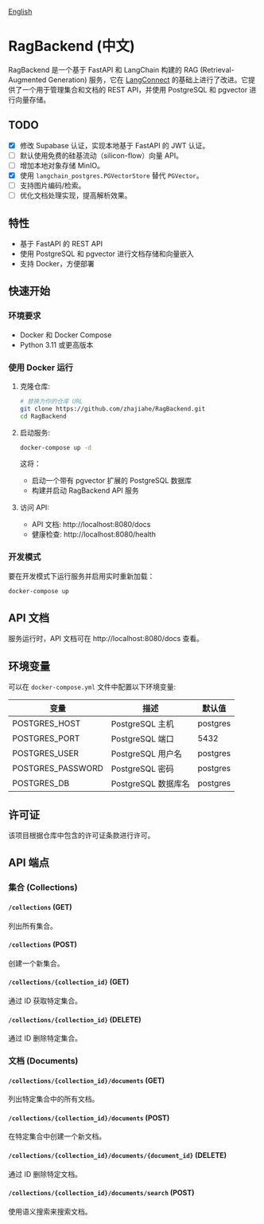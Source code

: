 [English](./README.md)

# RagBackend (中文)

RagBackend 是一个基于 FastAPI 和 LangChain 构建的 RAG (Retrieval-Augmented Generation) 服务，它在 [LangConnect](https://github.com/langchain-ai/langconnect) 的基础上进行了改进。它提供了一个用于管理集合和文档的 REST API，并使用 PostgreSQL 和 pgvector 进行向量存储。

## TODO

- [x] 修改 Supabase 认证，实现本地基于 FastAPI 的 JWT 认证。
- [ ] 默认使用免费的硅基流动（silicon-flow）向量 API。
- [ ] 增加本地对象存储 MinIO。
- [x] 使用 `langchain_postgres.PGVectorStore` 替代 `PGVector`。
- [ ] 支持图片编码/检索。
- [ ] 优化文档处理实现，提高解析效果。

## 特性

- 基于 FastAPI 的 REST API
- 使用 PostgreSQL 和 pgvector 进行文档存储和向量嵌入
- 支持 Docker，方便部署

## 快速开始

### 环境要求

- Docker 和 Docker Compose
- Python 3.11 或更高版本

### 使用 Docker 运行

1. 克隆仓库:
   ```bash
   # 替换为你的仓库 URL
   git clone https://github.com/zhajiahe/RagBackend.git
   cd RagBackend
   ```

2. 启动服务:
   ```bash
   docker-compose up -d
   ```

   这将：
   - 启动一个带有 pgvector 扩展的 PostgreSQL 数据库
   - 构建并启动 RagBackend API 服务

3. 访问 API:
   - API 文档: http://localhost:8080/docs
   - 健康检查: http://localhost:8080/health

### 开发模式

要在开发模式下运行服务并启用实时重新加载：

```bash
docker-compose up
```

## API 文档

服务运行时，API 文档可在 http://localhost:8080/docs 查看。

## 环境变量

可以在 `docker-compose.yml` 文件中配置以下环境变量:

| 变量 | 描述 | 默认值 |
|----------|-------------|---------|
| POSTGRES_HOST | PostgreSQL 主机 | postgres |
| POSTGRES_PORT | PostgreSQL 端口 | 5432 |
| POSTGRES_USER | PostgreSQL 用户名 | postgres |
| POSTGRES_PASSWORD | PostgreSQL 密码 | postgres |
| POSTGRES_DB | PostgreSQL 数据库名 | postgres |

## 许可证

该项目根据仓库中包含的许可证条款进行许可。

## API 端点

### 集合 (Collections)

#### `/collections` (GET)

列出所有集合。

#### `/collections` (POST)

创建一个新集合。

#### `/collections/{collection_id}` (GET)

通过 ID 获取特定集合。

#### `/collections/{collection_id}` (DELETE)

通过 ID 删除特定集合。

### 文档 (Documents)

#### `/collections/{collection_id}/documents` (GET)

列出特定集合中的所有文档。

#### `/collections/{collection_id}/documents` (POST)

在特定集合中创建一个新文档。

#### `/collections/{collection_id}/documents/{document_id}` (DELETE)

通过 ID 删除特定文档。

#### `/collections/{collection_id}/documents/search` (POST)

使用语义搜索来搜索文档。 